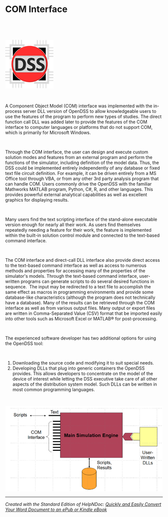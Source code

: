 # COM Interface

&nbsp;

&nbsp;

![Image](<lib/NewItem26.png>)

&nbsp;

A Component Object Model (COM) interface was implemented with the in-process server DLL version of OpenDSS to allow knowledgeable users to use the features of the program to perform new types of studies. The direct function call DLL was added later to provide the features of the COM interface to computer languages or platforms that do not support COM, which is primarily for Microsoft Windows.

&nbsp;

Through the COM interface, the user can design and execute custom solution modes and features from an external program and perform the functions of the simulator, including definition of the model data. Thus, the DSS could be implemented entirely independently of any database or fixed text file circuit definition. For example, it can be driven entirely from a MS Office tool through VBA, or from any other 3rd party analysis program that can handle COM. Users commonly drive the OpenDSS with the familiar Mathworks MATLAB program, Python, C#, R, and other languages. This provides powerful external analytical capabilities as well as excellent graphics for displaying results.

&nbsp;

Many users find the text scripting interface of the stand-alone executable version enough for nearly all their work. As users find themselves repeatedly needing a feature for their work, the feature is implemented within the built-in solution control module and connected to the text-based command interface.

&nbsp;

The COM interface and direct-call DLL interface also provide direct access to the text-based command interface as well as access to numerous methods and properties for accessing many of the properties of the simulator's models. Through the text-based command interface, user-written programs can generate scripts to do several desired functions in sequence.&nbsp; The input may be redirected to a text file to accomplish the same effect as macros in programming environments and provide some database-like characteristics (although the program does not technically have a database). Many of the results can be retrieved through the COM interface as well as from various output files. Many output or export files are written in Comma-Separated Value (CSV) format that be imported easily into other tools such as Microsoft Excel or MATLAB® for post-processing.

&nbsp;

The experienced software developer has two additional options for using the OpenDSS tool:

&nbsp;

1. Downloading the source code and modifying it to suit special needs.
1. Developing DLLs that plug into generic containers the OpenDSS provides. This allows developers to concentrate on the model of the device of interest while letting the DSS executive take care of all other aspects of the distribution system model. Such DLLs can be written in most common programming languages.

&nbsp;

![Image](<lib/NewItem25.png>)

***
_Created with the Standard Edition of HelpNDoc: [Quickly and Easily Convert Your Word Document to an ePub or Kindle eBook](<https://www.helpndoc.com/step-by-step-guides/how-to-convert-a-word-docx-file-to-an-epub-or-kindle-ebook/>)_
